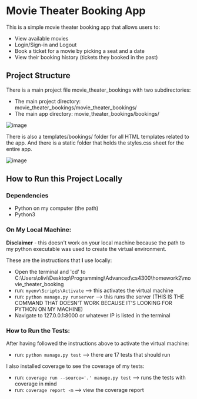 # Movie Theater Booking App

This is a simple movie theater booking app that allows users to:

* View available movies
* Login/Sign-in and Logout
* Book a ticket for a movie by picking a seat and a date
* View their booking history (tickets they booked in the past)

## Project Structure

There is a main project file movie_theater_bookings with two subdirectories:

* The main project directory: movie_theater_bookings/movie_theater_bookings/
* The main app directory: movie_theater_bookings/bookings/

![image](https://github.com/user-attachments/assets/0c281428-3e01-4de1-8b7a-8628f7bb0900)

There is also a templates/bookings/ folder for all HTML templates related to the app.
And there is a static folder that holds the styles.css sheet for the entire app.

![image](https://github.com/user-attachments/assets/916c1bf0-d49c-4954-8008-156beecc60d2)

## How to Run this Project Locally

### Dependencies

* Python on my computer (the path)
* Python3

### On My Local Machine:

**Disclaimer** - this doesn't work on your local machine because the path to my 
python executable was used to create the virtual environment. 

These are the instructions that **I** use locally:

* Open the terminal and 'cd' to C:\Users\olivi\Desktop\Programming\Advanced\cs4300\homework2\movie_theater_booking
* run: ```myenv\Scripts\Activate``` --> this activates the virtual machine
* run: ```python manage.py runserver``` --> this runs the server (THIS IS THE COMMAND THAT DOESN'T WORK BECAUSE IT'S LOOKING FOR PYTHON ON MY MACHINE)
* Navigate to 127.0.0.1:8000 or whatever IP is listed in the terminal

### How to Run the Tests:

After having followed the instructions above to activate the virtual machine:

* run: ```python manage.py test``` --> there are 17 tests that should run

I also installed coverage to see the coverage of my tests:

* run: ```coverage run --source='.' manage.py test``` --> runs the tests with coverage in mind
* run: ```coverage report -m``` --> view the coverage report
